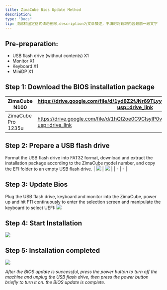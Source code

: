 ```yaml
---
title: ZimaCube Bios Update Method 
description: 
type: "Docs"
tip: 顶部栏固定格式请勿删除,description为文章描述，不填时将截取内容最前一段文字
---
```

## Pre-preparation:
- USB flash drive (without contents) X1
- Monitor X1
- Keyboard X1
- MiniDP X1
## Step 1: Download the BIOS installation package

|ZimaCube N100|https://drive.google.com/file/d/1yd8Z2fJNr69TLyy6381JzVSHP_Af0awQ/view?usp=drive_link |
| - | - |
| ZimaCube Pro 1235u |https://drive.google.com/file/d/1hQI2oe0C9CIsylP0vjdP3tZSljgslkx8/view?usp=drive_link |

## Step 2: Prepare a USB flash drive
Format the USB flash drive into FAT32 format, download and extract the installation package according to the ZimaCube model number, and copy the EFI folder to an empty USB flash drive.
| ![](https://manage.icewhale.io/api/static/docs/1729233074284_image.png) | ![](https://manage.icewhale.io/api/static/docs/1729233088117_image.png) |
| - | - |
## Step 3: Update Bios
Plug the USB flash drive, keyboard and monitor into the ZimaCube, power up and hit F11 continuously to enter the selection screen and manipulate the keyboard to select UEFI:
![](https://manage.icewhale.io/api/static/docs/1729233125821_image.png)
## Step 4: Start Installation
![](https://manage.icewhale.io/api/static/docs/1729233155418_image.png)
## Step 5: Installation completed
![](https://manage.icewhale.io/api/static/docs/1729233179864_image.png)

*After the BIOS update is successful, press the power button to turn off the machine and unplug the USB flash drive, then press the power button briefly to turn it on. the BIOS update is complete.*
